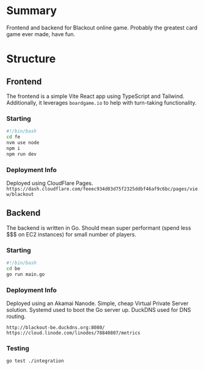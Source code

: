 # Summary
Frontend and backend for Blackout online game.
Probably the greatest card game ever made, have fun.

# Structure

## Frontend
The frontend is a simple Vite React app using TypeScript and Tailwind. Additionally, it leverages `boardgame.io` to help with turn-taking functionality.

### Starting
```bash
#!/bin/bash
cd fe
nvm use node
npm i
npm run dev
```

### Deployment Info
Deployed using CloudFlare Pages.
`https://dash.cloudflare.com/feeec934d03d75f2325ddbf46af9c6bc/pages/view/blackout`

## Backend
The backend is written in Go. Should mean super performant (spend less $$$ on EC2 instances) for small number of players.

### Starting
```bash
#!/bin/bash
cd be
go run main.go
```

### Deployment Info
Deployed using an Akamai Nanode. Simple, cheap Virtual Private Server solution. Systemd used to boot the Go server up.
DuckDNS used for DNS routing.

`http://blackout-be.duckdns.org:8080/`
`https://cloud.linode.com/linodes/78840807/metrics`

### Testing
`go test ./integration`